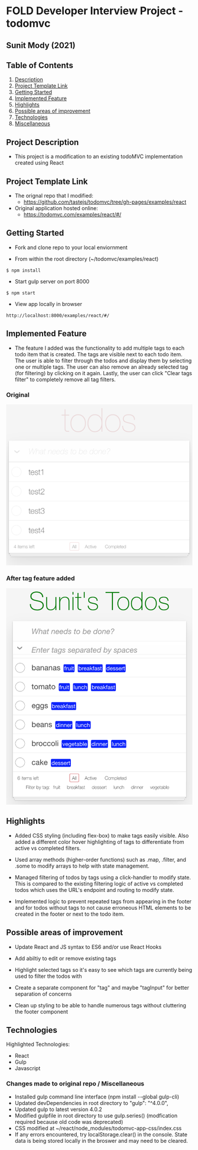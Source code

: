 # FOLD Developer Interview Project - todomvc
## Sunit Mody (2021)

## Table of Contents
1. [Description](#description)
2. [Project Template Link](#link)
3. [Getting Started](#getting)
4. [Implemented Feature](#feature)
5. [Highlights](#highlights)
6. [Possible areas of improvement](#improvements)
7. [Technologies](#techs)
8. [Miscellaneous](#misc)

<a name="description"/>

## Project Description
- This project is a modification to an existing todoMVC implementation created using React

<a name="link"/>

## Project Template Link
- The orignal repo that I modified:
  -  https://github.com/tastejs/todomvc/tree/gh-pages/examples/react
- Original application hosted online:
  - https://todomvc.com/examples/react/#/

<a name="getting"/>

## Getting Started
- Fork and clone repo to your local enviornment

- From within the root directory (~/todomvc/examples/react)
```
$ npm install
```

- Start gulp server on port 8000
```
$ npm start
```

- View app locally in browser
```
http://localhost:8000/examples/react/#/
```

<a name="feature"/>

## Implemented Feature
- The feature I added was the functionality to add multiple tags to each todo item that is created. The tags are visible next to each todo item. The user is able to filter through the todos and display them by selecting one or multiple tags. The user can also remove an already selected tag (for filtering) by clicking on it again. Lastly, the user can click "Clear tags filter" to completely remove all tag filters.

### Original
<img src="readme_images/original_todo.png" width="600">

### After tag feature added
<img src="readme_images/tag_feature.png" width="600">

<a name="highlights"/>

## Highlights
- Added CSS styling (including flex-box) to make tags easily visible. Also added a different color hover highlighting of tags to differentiate from active vs completed filters.

- Used array methods (higher-order functions) such as .map, .filter, and .some to modify arrays to help with state management.

- Managed filtering of todos by tags using a click-handler to modify state. This is compared to the existing filtering logic of active vs completed todos which uses the URL's endpoint and routing to modify state.

- Implemented logic to prevent repeated tags from appearing in the footer and for todos without tags to not cause erroneous HTML elements to be created in the footer or next to the todo item.

<a name="improvements"/>

## Possible areas of improvement

- Update React and JS syntax to ES6 and/or use React Hooks

- Add abiltiy to edit or remove existing tags

- Highlight selected tags so it's easy to see which tags are currently being used to filter the todos with

- Create a separate component for "tag" and maybe "tagInput" for better separation of concerns

- Clean up styling to be able to handle numerous tags without cluttering the footer component

<a name="techs"/>

## Technologies

Highlighted Technologies:
- React
- Gulp
- Javascript

<a name="misc"/>

### Changes made to original repo / Miscellaneous
- Installed gulp command line interface (npm install --global gulp-cli)
- Updated devDependencies in root directory to "gulp": "^4.0.0",
- Updated gulp to latest version 4.0.2
- Modified gulpfile in root directory to use gulp.series() (modfication required because old code was deprecated)
- CSS modified at ~/react/node_modules/todomvc-app-css/index.css
- If any errors encountered, try localStorage.clear() in the console. State data is being stored locally in the broswer and may need to be cleared.